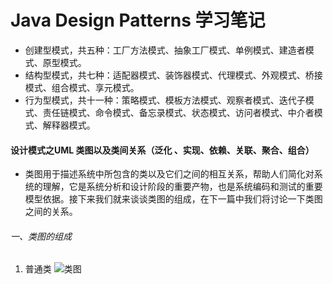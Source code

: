 # Java Design Patterns 学习笔记
* 创建型模式，共五种：工厂方法模式、抽象工厂模式、单例模式、建造者模式、原型模式。
* 结构型模式，共七种：适配器模式、装饰器模式、代理模式、外观模式、桥接模式、组合模式、享元模式。
* 行为型模式，共十一种：策略模式、模板方法模式、观察者模式、迭代子模式、责任链模式、命令模式、备忘录模式、状态模式、访问者模式、中介者模式、解释器模式。
 #### 设计模式之UML 类图以及类间关系（泛化 、实现、依赖、关联、聚合、组合）
 * 类图用于描述系统中所包含的类以及它们之间的相互关系，帮助人们简化对系统的理解，它是系统分析和设计阶段的重要产物，也是系统编码和测试的重要模型依据。接下来我们就来谈谈类图的组成，在下一篇中我们将讨论一下类图之间的关系。
 ###### 一、类图的组成
 1. 普通类
 ![类图](http://img.blog.csdn.net/20151206092646498)
